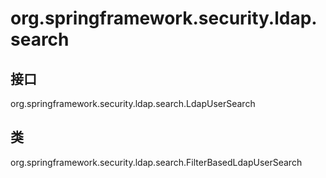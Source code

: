 # org.springframework.security.ldap.search

## 接口

org.springframework.security.ldap.search.LdapUserSearch

## 类

org.springframework.security.ldap.search.FilterBasedLdapUserSearch




